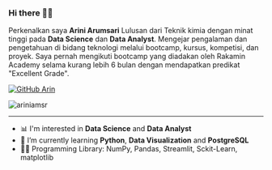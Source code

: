 ### Hi there 👋👒

Perkenalkan saya **Arini Arumsari** Lulusan dari Teknik kimia dengan minat tinggi pada **Data Science** dan **Data Analyst**. Mengejar pengalaman dan pengetahuan di bidang teknologi melalui bootcamp, kursus, kompetisi, dan proyek. Saya pernah mengikuti bootcamp yang diadakan oleh Rakamin Academy selama kurang lebih 6 bulan dengan mendapatkan predikat "Excellent Grade".

[![GitHub Arin](https://img.shields.io/github/followers/ariniamsr?label=follow&style=social)](https://github.com/ariniamsr)

<p align="left"> <img src="https://komarev.com/ghpvc/?username=ariniamsr&label=Profile%20views&color=0e75b6&style=flat" alt="ariniamsr" /> </p>

---

- 📊 I'm interested in  **Data Science** and **Data Analyst**
- 🌱 I’m currently learning **Python**, **Data Visualization** and **PostgreSQL**
- 👩‍💻 Programming Library: NumPy, Pandas, Streamlit, Sckit-Learn, matplotlib

